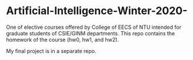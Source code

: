 # Artificial-Intelligence-Winter-2020-
One of elective courses offered by College of EECS of NTU intended for graduate students of CSIE/GINM departments. This repo contains the homework of the course (hw0, hw1, and hw2).

My final project is in a separate repo.
